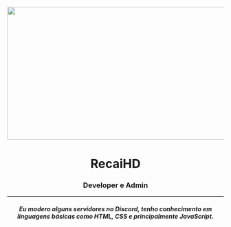 <p align="center">
  <img src="https://i.postimg.cc/13PwTKjJ/did-a-frieren-screenshot-redraw-v0-9dgb7aehdjnc1.webp" width="540" height="310" />
</p>
<h1 align="center">
  RecaiHD
</h1>
<h3 align="center">Developer e Admin</h3>
<hr>
<h5 align="center">
  Eu modero alguns servidores no Discord, tenho conhecimento em linguagens básicas como HTML, CSS e principalmente JavaScript.
</h5>
